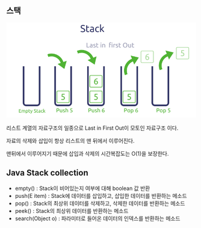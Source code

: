 ## 스택
![img_10.png](img_10.png)


리스트 계열의 자료구조의 일종으로 Last in First Out이 모토인 자료구조 이다.

자료의 삭제와 삽입이 항상 리스트의 맨 뒤에서 이루어진다.

맨뒤에서 이루어지기 때문에 삽입과 삭제의 시간복잡도는 O(1)을 보장한다.

## Java Stack collection

- empty() : Stack이 비어있는지 여부에 대해 boolean 값 반환
- push(E item) : Stack에 데이터를 삽입하고, 삽입한 데이터를 반환하는 메소드
- pop() : Stack의 최상위 데이터를 삭제하고, 삭제한 데이터를 반환하는 메소드
- peek() : Stack의 최상위 데이터를 반환하는 메소드
- search(Object o) : 파라미터로 들어온 데이터의 인덱스를 반환하는 메소드